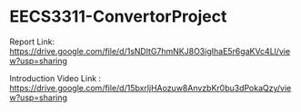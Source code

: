 # EECS3311-ConvertorProject

Report Link: https://drive.google.com/file/d/1sNDltG7hmNKJ8O3igIhaE5r6gaKVc4Ll/view?usp=sharing

Introduction Video Link : https://drive.google.com/file/d/15bxrljHAozuw8AnvzbKr0bu3dPokaQzy/view?usp=sharing
